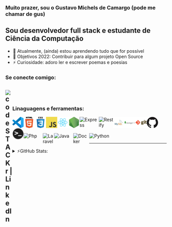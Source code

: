 
[linkedin]:https://www.linkedin.com/in/gustavo-michels-de-camargo/

### Muito prazer, sou o Gustavo Michels de Camargo (pode me chamar de gus)


## Sou desenvolvedor full stack e estudante de Ciência da Computação
- 🌱 Atualmente, (ainda) estou aprendendo tudo que for possível
-  🥅 Objetivos 2022: Contribuir para algum projeto Open Source
-   ⚡ Curiosidade: adoro ler e escrever poemas e poesias

### Se conecte comigo:
[<img align="left" alt="codeSTACKr | LinkedIn" width="22px" src="https://cdn.jsdelivr.net/npm/simple-icons@v3/icons/linkedin.svg" />][linkedin]
<br>
---
### Linaguagens e ferramentas:
<img align="left" alt="Visual Studio Code" width="35px" src="https://raw.githubusercontent.com/github/explore/80688e429a7d4ef2fca1e82350fe8e3517d3494d/topics/visual-studio-code/visual-studio-code.png" />
<img align="left" alt="HTML5" width="35px" src="https://raw.githubusercontent.com/github/explore/80688e429a7d4ef2fca1e82350fe8e3517d3494d/topics/html/html.png" />
<img align="left" alt="CSS3" width="35px" src="https://raw.githubusercontent.com/github/explore/80688e429a7d4ef2fca1e82350fe8e3517d3494d/topics/css/css.png" />
<img align="left" alt="JavaScript" width="35px" src="https://raw.githubusercontent.com/github/explore/80688e429a7d4ef2fca1e82350fe8e3517d3494d/topics/javascript/javascript.png" />
<img align="left" alt="React" width="35px" src="https://raw.githubusercontent.com/github/explore/80688e429a7d4ef2fca1e82350fe8e3517d3494d/topics/react/react.png" />
<img align="left" alt="Node.js" width="35px" src="https://raw.githubusercontent.com/github/explore/80688e429a7d4ef2fca1e82350fe8e3517d3494d/topics/nodejs/nodejs.png" />
<img align="left" alt="Express" width="60px" src="https://img2.gratispng.com/20180614/aut/kisspng-node-js-express-js-javascript-solution-stack-web-a-5b22b9d544a3c5.7437956215290024532812.jpg" />
<img align="left" alt="Restify" width="45px" src="https://avatars.githubusercontent.com/u/6948699?s=280&v=4" />
<img align="left" alt="MySQL" width="35px" src="https://raw.githubusercontent.com/github/explore/80688e429a7d4ef2fca1e82350fe8e3517d3494d/topics/mysql/mysql.png" />
<img align="left" alt="MongoDB" width="35px" src="https://raw.githubusercontent.com/github/explore/80688e429a7d4ef2fca1e82350fe8e3517d3494d/topics/mongodb/mongodb.png" />
<img align="left" alt="Git" width="35px" src="https://raw.githubusercontent.com/github/explore/80688e429a7d4ef2fca1e82350fe8e3517d3494d/topics/git/git.png" />
<img align="left" alt="GitHub" width="35px" src="https://raw.githubusercontent.com/github/explore/78df643247d429f6cc873026c0622819ad797942/topics/github/github.png" />
<img align="left" alt="Terminal" width="35px" src="https://raw.githubusercontent.com/github/explore/80688e429a7d4ef2fca1e82350fe8e3517d3494d/topics/terminal/terminal.png" />
<br>
<br>
<br>
<img align="left" alt="Php" width="60px" src="https://upload.wikimedia.org/wikipedia/commons/thumb/2/27/PHP-logo.svg/800px-PHP-logo.svg.png" />
<img align="left" alt="Laravel" width="35px" src="https://upload.wikimedia.org/wikipedia/commons/thumb/9/9a/Laravel.svg/1200px-Laravel.svg.png" />
<img align="left" alt="Java" width="60px" src="https://inforchannel.com.br/wp-content/uploads/2021/03/e2d2f80e-java-logo-1.png" />
<img align="left" alt="Docker" width="50px" src="https://img.mandic.com.br/blog/2015/01/homepage-docker-logo.png" />
<img align="left" alt="Python" width="80px" src="https://i2.wp.com/www.vooo.pro/insights/wp-content/uploads/2018/05/Python_logo.png?fit=1200%2C508&ssl=1" />
<br>

---

<details>
  <summary>⚡GitHub Stats:</summary>

  <img align="left" alt="codeSTACKr's GitHub Stats" src="https://github-readme-stats.codestackr.vercel.app/api?username=gusscamargo&show_icons=true&hide_border=true" />

</details> 
